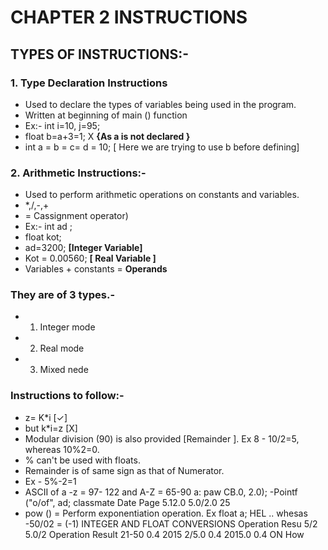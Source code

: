 # CHAPTER 2 INSTRUCTIONS

## TYPES OF INSTRUCTIONS:-
### 1. Type Declaration Instructions

* Used to declare the types of variables being used in the program.
* Written at beginning of main () function
* Ex:- int i=10, j=95;
* float b=a+3=1; X **{As a is not declared }**
* int a = b = c= d = 10;
[ Here  we are trying to use b before defining]

### 2. Arithmetic Instructions:-
* Used to perform arithmetic operations on constants and variables.
* *,/,-,+
* = Cassignment operator)
* Ex:- int ad ;
* float kot;
* ad=3200; **[Integer Variable]**
* Kot = 0.00560; **[ Real Variable ]**
* Variables + constants = **Operands**

### They are of 3 types.- 
* 1. Integer mode
* 2. Real mode
* 3. Mixed nede

### Instructions to follow:-
* z= K*i [✓]
* but k*i=z [X]
* Modular division (90) is also provided [Remainder ]. Ex 8 - 10/2=5, whereas 10%2=0.
* % can't be used with floats.
* Remainder is of same sign as that of Numerator.
* Ex - 5%-2=1
* ASCII of a -z = 97- 122 and A-Z = 65-90
a: paw CB.0, 2.0);
-Pointf ("o/of", ad;
classmate
Date
Page
5.12.0
5.0/2.0 25
* pow () = Perform exponentiation operation.
Ex float a;
HEL
..
whesas -50/02 = (-1)
INTEGER AND FLOAT CONVERSIONS
Operation Resu
5/2
5.0/2
Operation Result
21-50
0.4
2015
2/5.0
0.4
2015.0 0.4
ON
How
